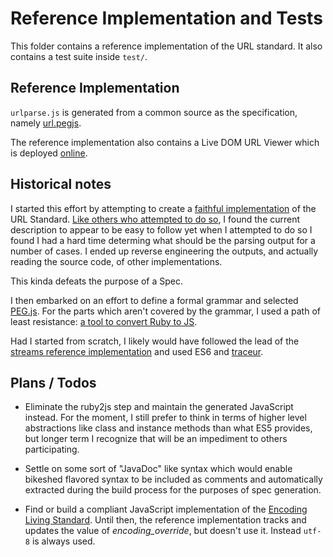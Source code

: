 # Reference Implementation and Tests

This folder contains a reference implementation of the URL standard. 
It also contains a test suite inside `test/`.

## Reference Implementation

`urlparse.js` is generated from a common source as the specification, namely
[url.pegjs](https://github.com/rubys/url/blob/peg.js/url.pegjs).

The reference implementation also contains a Live DOM URL Viewer which is
deployed [online](http://intertwingly.net/projects/pegurl/liveview.html).

## Historical notes

I started this effort by attempting to create a 
[faithful implementation](http://intertwingly.net/stories/2014/10/13/url_rb.html)
of the URL Standard.
[Like others who attempted to do so](http://lists.w3.org/Archives/Public/www-archive/2014Oct/0021.html),
I found the current description to appear to be easy to follow yet when I
attempted to do so I found I had a hard time determing what should be the
parsing output for a number of cases.  I ended up reverse engineering the
outputs, and actually reading the source code, of other implementations.

This kinda defeats the purpose of a Spec.

I then embarked on an effort to define a formal grammar and selected
[PEG.js](http://pegjs.majda.cz/).  For the parts which aren't covered by the
grammar, I used a path of least resistance:
[a tool to convert Ruby to JS](https://github.com/rubys/ruby2js#readme).  

Had I started from scratch, I likely would have followed the lead of the
[streams reference implementation](https://github.com/whatwg/streams/blob/master/reference-implementation/README.md)
 and used ES6 and [traceur](https://github.com/google/traceur-compiler).

## Plans / Todos

 * Eliminate the ruby2js step and maintain the generated JavaScript instead.
   For the moment, I still prefer to think in terms of higher level
   abstractions like class and instance methods than what ES5 provides, but
   longer term I recognize that will be an impediment to others participating.

 * Settle on some sort of "JavaDoc" like syntax which would enable bikeshed
   flavored syntax to be included as comments and automatically extracted
   during the build process for the purposes of spec generation.

 * Find or build a compliant JavaScript implementation of the
   <a href=https://encoding.spec.whatwg.org/>Encoding Living Standard</a>.
   Until then, the reference implementation tracks and updates the value of
   <var>encoding_override</var>, but doesn't use it.  Instead
   <code>utf-8</code> is always used.

